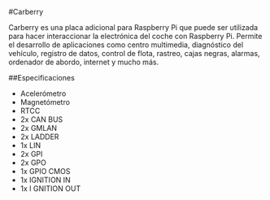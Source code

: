 <!--
---
name: Carberry
class: board
type: other
formfactor: Custom
manufacturer: Paser
description: add-on board designed to inteface with car electronics
url: http://www.carberry.it/en/p/347/Carberry/
buy: http://www.carberry.it
image: 'carberry.png'
pincount: 26
eeprom: no
power:
  '2':
ground:
  '6':
  '9':
  '14':
  '20':
  '25':
  '30':
  '34':
  '39':
pin:
  '8':
    name: TXD / Transmit
    direction: output
  '10':
    name: RXD / Receive
    direction: input
  '12':
    name: LIRC
  '13':
    name: Shutdown
-->
#Carberry

Carberry es una placa adicional para Raspberry Pi que puede ser utilizada para hacer interaccionar la electrónica del coche con Raspberry Pi. Permite el desarrollo de aplicaciones como centro multimedia, diagnóstico del vehículo, registro de datos, control de flota, rastreo, cajas negras, alarmas, ordenador de abordo, internet y mucho más.

##Especificaciones
- Acelerómetro
- Magnetómetro
- RTCC
- 2x CAN BUS
- 2x GMLAN
- 2x LADDER
- 1x LIN
- 2x GPI
- 2x GPO
- 1x GPIO CMOS
- 1x IGNITION IN
- 1x I GNITION OUT
